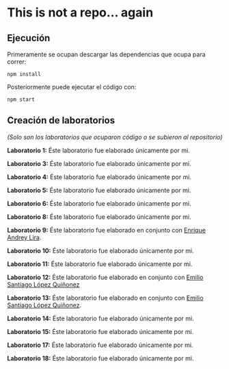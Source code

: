 # This is not a repo... again

## Ejecución

Primeramente se ocupan descargar las dependencias que ocupa para correr:

```
npm install
```

Posteriormente puede ejecutar el código con:

```
npm start
```



## Creación de laboratorios
*(Solo son los laboratorios que ocuparon código o se subieron al repositorio)*

**Laboratorio 1:**
Éste laboratorio fue elaborado únicamente por mi.

**Laboratorio 3:**
Éste laboratorio fue elaborado únicamente por mi.

**Laboratorio 4:**
Éste laboratorio fue elaborado únicamente por mi.

**Laboratorio 5:**
Éste laboratorio fue elaborado únicamente por mi.

**Laboratorio 6:**
Éste laboratorio fue elaborado únicamente por mi.

**Laboratorio 8:**
Éste laboratorio fue elaborado únicamente por mi.

**Laboratorio 9:**
Éste laboratorio fue elaborado en conjunto con [Enrique Andrey Lira](https://github.com/Andreylira08/laboratorios/commit/fd996531620ea3da9e1ed805cb342c8ac2775090).

**Laboratorio 10:**
Éste laboratorio fue elaborado únicamente por mi.

**Laboratorio 11:**
Éste laboratorio fue elaborado únicamente por mi.

**Laboratorio 12:**
Éste laboratorio fue elaborado en conjunto con [Emilio Santiago López Quiñonez](https://github.com/EdCanCe/This-is-not-a-repo...again/commit/d9347787c15f7913f8a301cf2d317e8bf974a203)

**Laboratorio 13:**
Éste laboratorio fue elaborado en conjunto con [Emilio Santiago López Quiñonez](https://github.com/EdCanCe/This-is-not-a-repo...again/commit/7d491591becb51f393aaedad998e3adc05c62171).

**Laboratorio 14:**
Éste laboratorio fue elaborado únicamente por mi.

**Laboratorio 15:**
Éste laboratorio fue elaborado únicamente por mi.

**Laboratorio 17:**
Éste laboratorio fue elaborado únicamente por mi.

**Laboratorio 18:**
Éste laboratorio fue elaborado únicamente por mi.